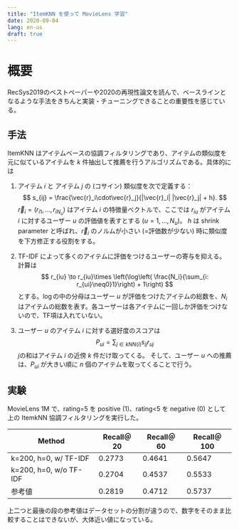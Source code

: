 ```yaml
---
title: "ItemKNN を使って MovieLens 学習"
date: 2020-09-04
lang: en-us
draft: true
---
```


# 概要

RecSys2019のベストペーパーや2020の再現性論文を読んで、ベースラインとなるような手法をきちんと実装・チューニングできることの重要性を感じている。

## 手法
ItemKNN はアイテムベースの協調フィルタリングであり、アイテムの類似度を元に似ているアイテムを $k$ 件抽出して推薦を行うアルゴリズムである。具体的には

1. アイテム $i$ と アイテム $j$ の (コサイン) 類似度を次で定義する：
$$
s_{ij} = \frac{\vec{r}_i\cdot\vec{r}_j}{|\vec{r}_i| |\vec{r}_j| + h}.
$$
$\vec{r}_i = (r_{i1}, \dots, r_{iN_u})$ はアイテム $i$ の特徴量ベクトルで、ここでは $r_{iu}$ がアイテム $i$ に対するユーザー $u$ の評価値を表すとする ($u = 1,\dots,N_u$)。
$h$ は shrink parameter と呼ばれ、$\vec{r}_i$ のノルムが小さい (=評価数が少ない) 時に類似度を下方修正する役割をする。

2. TF-IDF によって多くのアイテムに評価をつけるユーザーの寄与を抑える。計算は
$$
r_{iu} \to r_{iu}\times \left(\log\left( \frac{N_i}{\sum_{i: r_{ui}\neq0}1}\right) + 1\right)
$$
とする。$\log$の中の分母はユーザー $u$ が評価をつけたアイテムの総数を、$N_i$はアイテムの総数を表す。各ユーザーは各アイテムに一回しか評価をつけないので、TF項は入れていない。

3. ユーザー $u$ のアイテム $i$ に対する選好度のスコアは
$$
P_{ui} = \sum_{j \in kNN(i)} s_{ij}r_{uj}
$$
$j$の和はアイテム $i$ の近傍 $k$ 件だけ取ってくる。
そして、ユーザー $u$ への推薦は、$P_{ui}$ が大きい順に $n$ 個のアイテムを取ってくることで行う。

## 実験

MovieLens 1M で、rating=5 を positive (1)、rating<5 を negative (0) として上の ItemkNN 協調フィルタリングを実行した。

| Method                | Recall＠20  | Recall＠60|Recall＠100|
| -------------------   | ----------- |---       |---|
| k=200, h=0, w/ TF-IDF |0.2773       |0.4641|0.5647|
| k=200, h=0, w/o TF-IDF|0.2704       |0.4537|0.5533|
| 参考値|0.2819|0.4712|0.5737|

上二つと最後の段の参考値はデータセットの分割が違うので、数字をそのまま比較することはできないが、大体近い値になっている。